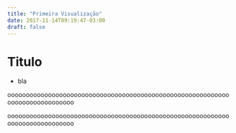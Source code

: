 ```yaml
---
title: "Primeira Visualização"
date: 2017-11-14T09:19:47-03:00
draft: false
---
```

# Titulo

* bla

<div id="meanVolume" width=300></div>

<script src="https://cdnjs.cloudflare.com/ajax/libs/vega/3.0.7/vega.js"></script>
<script src="https://cdnjs.cloudflare.com/ajax/libs/vega-lite/2.0.1/vega-lite.js"></script>
<script src="https://cdnjs.cloudflare.com/ajax/libs/vega-embed/3.0.0-rc7/vega-embed.js"></script>
<script>
    const spec = {
     "$schema": "https://vega.github.io/schema/vega-lite/v2.json",
    "data": {
        "url":"https://api.insa.gov.br/reservatorios/12172/monitoramento",
        "format": {
            "type": "json",
            "property": "volumes",
            "parse": {"DataInformacao": "utc:%d/%m/%Y"}
        }
    },
    "width": 680,
    "height": 290,
    "mark": "circle",
    "encoding": {
      "x": {
        "field": "DataInformacao",
        "timeUnit": "year",
        "type": "ordinal"
      },
      "y": {
        "field": "DataInformacao",
        "timeUnit": "month",
        "type": "ordinal"
        },
        "color": {"value": "#c49ed3"},

      "size": {
        "field": "Volume",
        "type": "quantitative",
        "aggregate": "mean"
      }
    }
};
vegaEmbed('#meanVolume', spec).catch(console.warn);
</script>

oooooooooooooooooooooooooooooooooooooooooooooooooooooooooooooooooooooooooooooo

<div id="raining" width=300></div>

<script src="https://cdnjs.cloudflare.com/ajax/libs/vega/3.0.7/vega.js"></script>
<script src="https://cdnjs.cloudflare.com/ajax/libs/vega-lite/2.0.1/vega-lite.js"></script>
<script src="https://cdnjs.cloudflare.com/ajax/libs/vega-embed/3.0.0-rc7/vega-embed.js"></script>
<script>
    const spec = {
  "$schema": "https://vega.github.io/schema/vega-lite/v2.json",
   "data": {
        "url":"https://api.insa.gov.br/reservatorios/12172/monitoramento",
        "format": {
            "type": "json",
            "property": "volumes",
            "parse": {"DataInformacao": "utc:%d/%m/%Y"}
        }
    },
  "mark": "point",
  "encoding": {
    "x": {"field": "DataInformacao","timeUnit": "year", "type": "ordinal"},
    "y": {"field": "VolumePercentual","type": "quantitative", "aggregate": "mean"},
    "color": {"value": "#c49ed3"}
  }
};
vegaEmbed('#raining', spec).catch(console.warn);
</script>

oooooooooooooooooooooooooooooooooooooooooooooooooooooooooooooooooooooooooooooo

<div id="pattern" width=300></div>

<script src="https://cdnjs.cloudflare.com/ajax/libs/vega/3.0.7/vega.js"></script>
<script src="https://cdnjs.cloudflare.com/ajax/libs/vega-lite/2.0.1/vega-lite.js"></script>
<script src="https://cdnjs.cloudflare.com/ajax/libs/vega-embed/3.0.0-rc7/vega-embed.js"></script>
<script>
    const spec =
